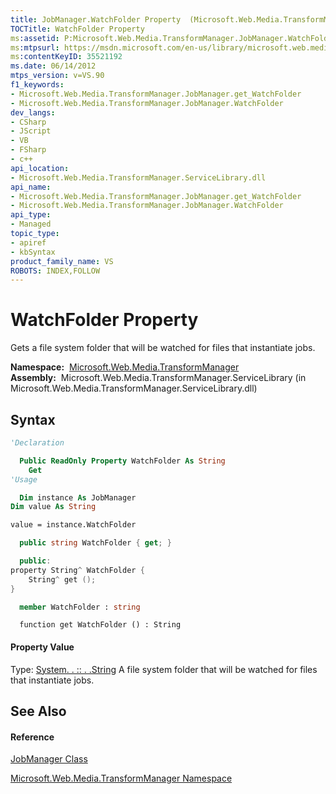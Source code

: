 ```yaml
---
title: JobManager.WatchFolder Property  (Microsoft.Web.Media.TransformManager)
TOCTitle: WatchFolder Property
ms:assetid: P:Microsoft.Web.Media.TransformManager.JobManager.WatchFolder
ms:mtpsurl: https://msdn.microsoft.com/en-us/library/microsoft.web.media.transformmanager.jobmanager.watchfolder(v=VS.90)
ms:contentKeyID: 35521192
ms.date: 06/14/2012
mtps_version: v=VS.90
f1_keywords:
- Microsoft.Web.Media.TransformManager.JobManager.get_WatchFolder
- Microsoft.Web.Media.TransformManager.JobManager.WatchFolder
dev_langs:
- CSharp
- JScript
- VB
- FSharp
- c++
api_location:
- Microsoft.Web.Media.TransformManager.ServiceLibrary.dll
api_name:
- Microsoft.Web.Media.TransformManager.JobManager.get_WatchFolder
- Microsoft.Web.Media.TransformManager.JobManager.WatchFolder
api_type:
- Managed
topic_type:
- apiref
- kbSyntax
product_family_name: VS
ROBOTS: INDEX,FOLLOW
---
```


# WatchFolder Property

Gets a file system folder that will be watched for files that instantiate jobs.

**Namespace:**  [Microsoft.Web.Media.TransformManager](microsoft-web-media-transformmanager-namespace.md)  
**Assembly:**  Microsoft.Web.Media.TransformManager.ServiceLibrary (in Microsoft.Web.Media.TransformManager.ServiceLibrary.dll)

## Syntax

``` vb
'Declaration

  Public ReadOnly Property WatchFolder As String
    Get
'Usage

  Dim instance As JobManager
Dim value As String

value = instance.WatchFolder
```

``` csharp
  public string WatchFolder { get; }
```

``` c++
  public:
property String^ WatchFolder {
    String^ get ();
}
```

``` fsharp
  member WatchFolder : string
```

``` jscript
  function get WatchFolder () : String
```

#### Property Value

Type: [System. . :: . .String](https://msdn.microsoft.com/en-us/library/s1wwdcbf\(v=vs.90\))  
A file system folder that will be watched for files that instantiate jobs.  

## See Also

#### Reference

[JobManager Class](jobmanager-class-microsoft-web-media-transformmanager.md)

[Microsoft.Web.Media.TransformManager Namespace](microsoft-web-media-transformmanager-namespace.md)

